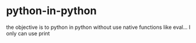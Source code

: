 # python-in-python
the objective is to python in python without use native functions like eval...
I only can use print
